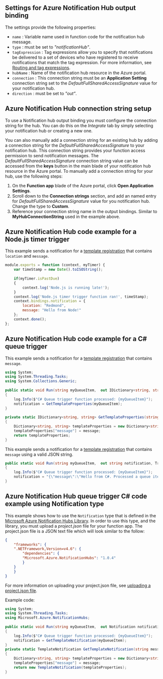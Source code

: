 ## Settings for Azure Notification Hub output binding

The settings provide the following properties:

- `name` : Variable name used in function code for the notification hub message.
- `type` : must be set to *"notificationHub"*.
- `tagExpression` : Tag expressions allow you to specify that notifications be delivered to a set of devices who have registered to receive notifications that match the tag expression.  For more information, see [Routing and tag expressions](https://azure.microsoft.com/en-us/documentation/articles/notification-hubs-tags-segment-push-message/).
- `hubName` : Name of the notification hub resource in the Azure portal.
- `connection` : This connection string must be an **Application Setting** connection string set to the *DefaultFullSharedAccessSignature* value for your notification hub.
- `direction` : must be set to *"out"*. 

## Azure Notification Hub connection string setup

To use a Notification hub output binding you must configure the connection string for the hub. You can do this on the *Integrate* tab by simply selecting your notification hub or creating a new one. 

You can also manually add a connection string for an existing hub by adding a connection string for the *DefaultFullSharedAccessSignature* to your notification hub. This connection string provides your function access permission to send notification messages. The *DefaultFullSharedAccessSignature* connection string value can be accessed from the **keys** button in the main blade of your notification hub resource in the Azure portal. To manually add a connection string for your hub, use the following steps: 

1. On the **Function app** blade of the Azure portal, click **Open Application Settings**.
2. Scroll down to the **Connection strings** section, and add an named entry for *DefaultFullSharedAccessSignature* value for you notification hub. Change the type to **Custom**.
3. Reference your connection string name in the output bindings. Similar to **MyHubConnectionString** used in the example above.

## Azure Notification Hub code example for a Node.js timer trigger 

This example sends a notification for a [template registration](https://azure.microsoft.com/en-us/documentation/articles/notification-hubs-templates-cross-platform-push-messages/) that contains `location` and `message`.

```javascript
module.exports = function (context, myTimer) {
    var timeStamp = new Date().toISOString();
    
    if(myTimer.isPastDue)
    {
        context.log('Node.js is running late!');
    }
    context.log('Node.js timer trigger function ran!', timeStamp);  
    context.bindings.notification = {
        location: "Redmond",
        message: "Hello from Node!"
    };
    context.done();
};
```

## Azure Notification Hub code example for a C# queue trigger

This example sends a notification for a [template registration](https://azure.microsoft.com/en-us/documentation/articles/notification-hubs-templates-cross-platform-push-messages/) that contains `message`.

```csharp
using System;
using System.Threading.Tasks;
using System.Collections.Generic;
    
public static void Run(string myQueueItem,  out IDictionary<string, string> notification, TraceWriter log)
{
    log.Info($"C# Queue trigger function processed: {myQueueItem}");
    notification = GetTemplateProperties(myQueueItem);
}
    
private static IDictionary<string, string> GetTemplateProperties(string message)
{
    Dictionary<string, string> templateProperties = new Dictionary<string, string>();
    templateProperties["message"] = message;
    return templateProperties;
}
```

This example sends a notification for a [template registration](https://azure.microsoft.com/en-us/documentation/articles/notification-hubs-templates-cross-platform-push-messages/) that contains `message` using a valid JSON string.

```csharp    
public static void Run(string myQueueItem,  out string notification, TraceWriter log)
{
    log.Info($"C# Queue trigger function processed: {myQueueItem}");
    notification = "{\"message\":\"Hello from C#. Processed a queue item!\"}";
}
```

## Azure Notification Hub queue trigger C# code example using Notification type

This example shows how to use the `Notification` type that is defined in the [Microsoft Azure Notification Hubs Library](https://www.nuget.org/packages/Microsoft.Azure.NotificationHubs/). In order to use this type, and the library, you must upload a *project.json* file for your function app. The project.json file is a JSON text file which will look similar to the follow:
```json
{
    "frameworks": {
    ".NETFramework,Version=v4.6": {
        "dependencies": {
        "Microsoft.Azure.NotificationHubs": "1.0.4"
        }
    }
    }
}
```

For more information on uploading your project.json file, see [uploading a project.json file](https://azure.microsoft.com/en-us/documentation/articles/functions-reference-csharp/#_how-to-upload-a-projectjson-file).

Example code:

```csharp
using System;
using System.Threading.Tasks;
using Microsoft.Azure.NotificationHubs;
    
public static void Run(string myQueueItem,  out Notification notification, TraceWriter log)
{
    log.Info($"C# Queue trigger function processed: {myQueueItem}");
    notification = GetTemplateNotification(myQueueItem);
}
private static TemplateNotification GetTemplateNotification(string message)
{
    Dictionary<string, string> templateProperties = new Dictionary<string, string>();
    templateProperties["message"] = message;
    return new TemplateNotification(templateProperties);
}
```